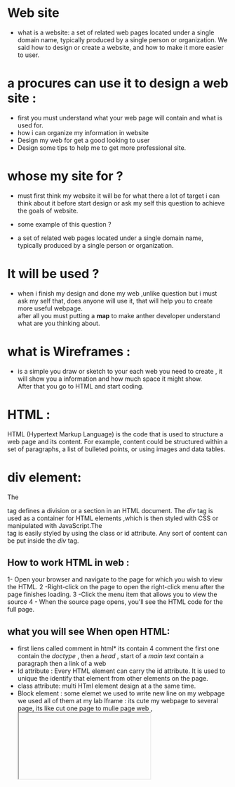 # Web site 
* what is a website: a set of related web pages located under a single domain name, typically produced by a single person or organization. We said how to design or create a website, and how to make it more easier to user. 
 # a procures can use it to design  a web site :
 - first you must understand what your web page will contain and what is used for.
 - how i can organize my information in website 
 - Design my web for get a good looking to user
 - Design some tips to help me to get more professional site.

# whose my site for ? 
- must first think my website it will be for what there a lot of target i can think about it before start design or ask my self this question to achieve the goals of website.
* some example of this question ? 
 - a set of related web pages located under a single domain name, typically produced by a single person or organization.
  
  # It  will be used ? 
  -  when i finish my design and done my web ,unlike question but i must ask my self that, does anyone will use it, that will help you to create more useful webpage.  
  after all you must putting a **map** to make anther developer understand what are you thinking about.

  # what is Wireframes : 
  - is a simple you draw or sketch to your each web you need to create , it will show you a information and how much space it might show.  
 After that you go to HTML and start coding.

 # HTML : 
 HTML (Hypertext Markup Language) is the code that is used to structure a web page and its content. For example, content could be structured within a set of paragraphs, a list of bulleted points, or using images and data tables.

 # div element:
The <div> tag defines a division or a section in an HTML document. The *div* tag is used as a container for HTML elements ,which is then styled with CSS or manipulated with JavaScript.The <div> tag is easily styled by using the class or id attribute. Any sort of content can be put inside the *div* tag.

 ## How to work HTML in web :  
1- Open your browser and navigate to the page for which you wish to view the HTML.
2 -Right-click on the page to open the right-click menu after the page finishes loading.
3 -Click the menu item that allows you to view the source
4 - When the source page opens, you'll see the HTML code for the full page.

## what you will see When open HTML: 
* first liens called comment in html*
its contain 4 comment the first one contain the *doctype* , then a *head* , start of a *main text* contain a paragraph then a link of a web 
* Id attribute : Every HTML element can carry the id attribute. It is used to unique the identify that element from other elements on the page.
 * class attribute:  multi HTml element design at a the same time. 
* Block element : some elemet we used to write new line on my webpage we used all of them at my lab  Iframe : its cute my webpage to several page, its like cut one page to mulie page web ,<iframe> like that will be write in html page. 
* src: you will be put your source of thing like source of image. 
* height and width : it can you used it to edit the height and width of any thing. 
* meta: used inside the head element you write any note or information about my web page. most thing it write inside it its my name or content.

### hmtlandcss summary 
* First step before start writing your code you must design your page and write a plane like anything in the worked, to start any work and be perfect must you draw a plan to give to yourself a hint for how your work look like. at htm and scc its called wire frame.
Wire frame its a draw on paint or any app you can draw its have navigation and main place to page any design you want to your page.
* second step you start your work or coding at html then design it at css.
*Html wire frame*
- at top have a navigation bar contain links (home ,add , anything you want)
- in middle its a main page you have a flexibly to  do what you want 
- at the bottom its footer its the end of page .


# Intro OF JavaScript:
Access content: we use JavaScript to select any element or attribute for html text page to run my page you start use to write head text in html then write id inside to make it run in JavaScript. and id its use it for one element and class attribute for more than one. modify content: You can use JavaScript to add elements, attributes, and text to the page. program rule: it will check for you if it will be use write at JavaScript like A mortgage calculator could collect values from a form, perform calculation, and display repayments. react to events : you can chose the script should be run to specific event like you will add a bottom to run or link to open it.] JavaScript you used it to make your web become better look or make update for your webpage to be more useful and use it better.
